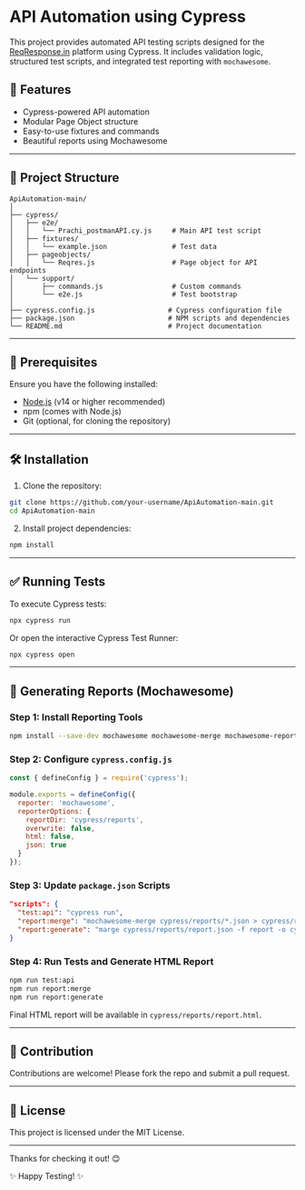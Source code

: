 
# API Automation using Cypress

This project provides automated API testing scripts designed for the [ReqResponse.in](https://reqresponse.in) platform using Cypress. It includes validation logic, structured test scripts, and integrated test reporting with `mochawesome`.

## 🚀 Features

- Cypress-powered API automation
- Modular Page Object structure
- Easy-to-use fixtures and commands
- Beautiful reports using Mochawesome

---

## 📁 Project Structure

```
ApiAutomation-main/
│
├── cypress/
│   ├── e2e/
│   │   └── Prachi_postmanAPI.cy.js     # Main API test script
│   ├── fixtures/
│   │   └── example.json                # Test data
│   ├── pageobjects/
│   │   └── Reqres.js                   # Page object for API endpoints
│   └── support/
│       ├── commands.js                 # Custom commands
│       └── e2e.js                      # Test bootstrap
│
├── cypress.config.js                  # Cypress configuration file
├── package.json                       # NPM scripts and dependencies
└── README.md                          # Project documentation
```

---

## 🧰 Prerequisites

Ensure you have the following installed:

- [Node.js](https://nodejs.org/en/) (v14 or higher recommended)
- npm (comes with Node.js)
- Git (optional, for cloning the repository)

---

## 🛠 Installation

1. Clone the repository:

```bash
git clone https://github.com/your-username/ApiAutomation-main.git
cd ApiAutomation-main
```

2. Install project dependencies:

```bash
npm install
```

---

## ✅ Running Tests

To execute Cypress tests:

```bash
npx cypress run
```

Or open the interactive Cypress Test Runner:

```bash
npx cypress open
```

---

## 🧾 Generating Reports (Mochawesome)

### Step 1: Install Reporting Tools

```bash
npm install --save-dev mochawesome mochawesome-merge mochawesome-report-generator
```

### Step 2: Configure `cypress.config.js`

```js
const { defineConfig } = require('cypress');

module.exports = defineConfig({
  reporter: 'mochawesome',
  reporterOptions: {
    reportDir: 'cypress/reports',
    overwrite: false,
    html: false,
    json: true
  }
});
```

### Step 3: Update `package.json` Scripts

```json
"scripts": {
  "test:api": "cypress run",
  "report:merge": "mochawesome-merge cypress/reports/*.json > cypress/reports/report.json",
  "report:generate": "marge cypress/reports/report.json -f report -o cypress/reports"
}
```

### Step 4: Run Tests and Generate HTML Report

```bash
npm run test:api
npm run report:merge
npm run report:generate
```

Final HTML report will be available in `cypress/reports/report.html`.

---

## 🤝 Contribution

Contributions are welcome! Please fork the repo and submit a pull request.

---

## 📝 License

This project is licensed under the MIT License.

---

Thanks for checking it out! 😊

✨ Happy Testing! ✨
